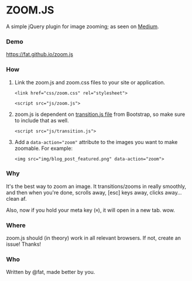 # ZOOM.JS

A simple jQuery plugin for image zooming; as seen on [Medium](https://medium.com/designing-medium/image-zoom-on-medium-24d146fc0c20).

### Demo
https://fat.github.io/zoom.js

### How

1. Link the zoom.js and zoom.css files to your site or application.

	`<link href="css/zoom.css" rel="stylesheet">`

	`<script src="js/zoom.js">`

2. zoom.js is dependent on [transition.js file](https://raw.github.com/twbs/bootstrap/master/js/transition.js) from Bootstrap, so make sure to include that as well.

	`<script src="js/transition.js">`

3. Add a `data-action="zoom"` attribute to the images you want to make zoomable. For example:

	`<img src="img/blog_post_featured.png" data-action="zoom">`


### Why

It's the best way to zoom an image. It transitions/zooms in really smoothly, and then when you're done, scrolls away, [esc] keys away, clicks away… clean af.

Also, now if you hold your meta key (`⌘`), it will open in a new tab. wow.


### Where

zoom.js should (in theory) work in all relevant browsers. If not, create an issue! Thanks!


### Who

Written by @fat, made better by you.